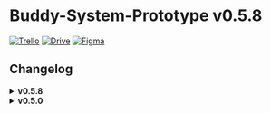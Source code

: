 # Buddy-System-Prototype v0.5.8
[![Trello](https://img.shields.io/badge/Trello-Buddy%20System-gold?style=flat&logo=trello&logoColor=gold)](https://trello.com/b/uMhBe6WG/test-client) 
[![Drive](https://img.shields.io/badge/Google%20Drive-Sprites-4f88d9?style=flat&logo=googledrive&logoColor=4f88d9)](https://drive.google.com/drive/folders/1dFVxvpVcE2ASSKxN3ZY_Zmdh2MrkL-_U)
[![Figma](https://img.shields.io/badge/Figma-Journey%20Map-red?style=flat&logo=figma)](https://www.figma.com/file/KajRMObt9qnlSC2TYpN17P/Untitled?node-id=0%3A1&t=27denNF0DfeVXQKb-1)
<h2>Changelog</h2>
<details>
<summary><b>v0.5.8</b></summary>
<h4>Additions</h4>

- Increased speed of boxes.
- Slowed down / decreased number of clouds.
- Replaced green button with red on level 5.
- Added level reset button GUI. Functionality upcoming. 
- Moved box in level 4 to below the bridge.

<h4>Bug Fixes</h4>

- Fixed issue with moving platforms pushing players when inactive.
- Clouds no longer appear in front of everything on level 4.
</details>
<details>
<summary><b>v0.5.0</b></summary>
<h4>Additions</h4>

- Added parallax backgrounds
- Created levels 1-4.
- Added Player movement + abilities.
- Implimented Co-op Controls (WASD and Arrow Keys)
- Created main game objects; red/green buttons, boxes, moving platforms, doors.
- Added loading between scenes via exit.
- Added clouds visual effect.
- Main menu GUI created. Functionality is upcoming.
